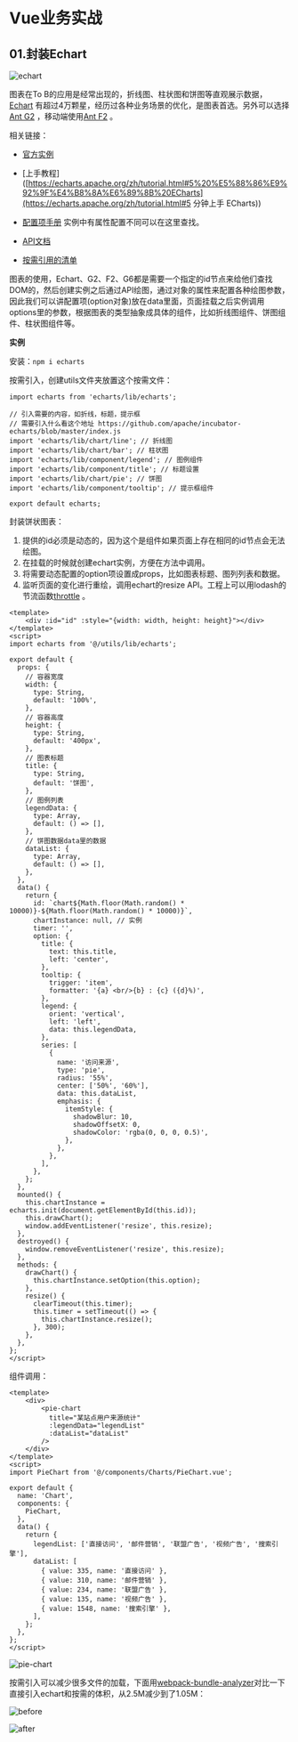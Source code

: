 # Vue业务实战

## 01.封装Echart

![echart](https://huixiong.oss-cn-beijing.aliyuncs.com/fe-list/Echart_2020-04-27_16-09-10.png)

图表在To B的应用是经常出现的，折线图、柱状图和饼图等直观展示数据，[Echart](https://github.com/apache/incubator-echarts) 有超过4万颗星，经历过各种业务场景的优化，是图表首选。另外可以选择[Ant G2](https://g2.antv.vision/zh/examples/gallery) ，移动端使用[Ant F2](https://f2.antv.vision/zh/docs/tutorial/getting-started) 。

相关链接：

* [官方实例](https://echarts.apache.org/examples/zh/index.html) 
* [上手教程]([https://echarts.apache.org/zh/tutorial.html#5%20%E5%88%86%E9%92%9F%E4%B8%8A%E6%89%8B%20ECharts](https://echarts.apache.org/zh/tutorial.html#5 分钟上手 ECharts))

* [配置项手册](https://echarts.apache.org/zh/option.html#title) 实例中有属性配置不同可以在这里查找。
* [API文档](https://echarts.apache.org/zh/api.html#echarts)
* [按需引用的清单](https://github.com/apache/incubator-echarts/blob/master/index.js)

图表的使用，Echart、G2、F2、G6都是需要一个指定的id节点来给他们查找DOM的，然后创建实例之后通过API绘图，通过对象的属性来配置各种绘图参数，因此我们可以讲配置项(option对象)放在data里面，页面挂载之后实例调用options里的参数，根据图表的类型抽象成具体的组件，比如折线图组件、饼图组件、柱状图组件等。

**实例**

安装：`npm i echarts`

按需引入，创建utils文件夹放置这个按需文件：

```
import echarts from 'echarts/lib/echarts';

// 引入需要的内容，如折线，标题，提示框
// 需要引入什么看这个地址 https://github.com/apache/incubator-echarts/blob/master/index.js
import 'echarts/lib/chart/line'; // 折线图
import 'echarts/lib/chart/bar'; // 柱状图
import 'echarts/lib/component/legend'; // 图例组件
import 'echarts/lib/component/title'; // 标题设置
import 'echarts/lib/chart/pie'; // 饼图
import 'echarts/lib/component/tooltip'; // 提示框组件

export default echarts;
```

封装饼状图表：

1. 提供的id必须是动态的，因为这个是组件如果页面上存在相同的id节点会无法绘图。
2. 在挂载的时候就创建echart实例，方便在方法中调用。
3. 将需要动态配置的option项设置成props，比如图表标题、图列列表和数据。
4. 监听页面的变化进行重绘，调用echart的resize API。工程上可以用lodash的节流函数[throttle](https://lodash.think2011.net/throttle) 。

```
<template>
    <div :id="id" :style="{width: width, height: height}"></div>
</template>
<script>
import echarts from '@/utils/lib/echarts';

export default {
  props: {
    // 容器宽度
    width: {
      type: String,
      default: '100%',
    },
    // 容器高度
    height: {
      type: String,
      default: '400px',
    },
    // 图表标题
    title: {
      type: String,
      default: '饼图',
    },
    // 图例列表
    legendData: {
      type: Array,
      default: () => [],
    },
    // 饼图数据data里的数据
    dataList: {
      type: Array,
      default: () => [],
    },
  },
  data() {
    return {
      id: `chart${Math.floor(Math.random() * 10000)}-${Math.floor(Math.random() * 10000)}`,
      chartInstance: null, // 实例
      timer: '',
      option: {
        title: {
          text: this.title,
          left: 'center',
        },
        tooltip: {
          trigger: 'item',
          formatter: '{a} <br/>{b} : {c} ({d}%)',
        },
        legend: {
          orient: 'vertical',
          left: 'left',
          data: this.legendData,
        },
        series: [
          {
            name: '访问来源',
            type: 'pie',
            radius: '55%',
            center: ['50%', '60%'],
            data: this.dataList,
            emphasis: {
              itemStyle: {
                shadowBlur: 10,
                shadowOffsetX: 0,
                shadowColor: 'rgba(0, 0, 0, 0.5)',
              },
            },
          },
        ],
      },
    };
  },
  mounted() {
    this.chartInstance = echarts.init(document.getElementById(this.id));
    this.drawChart();
    window.addEventListener('resize', this.resize);
  },
  destroyed() {
    window.removeEventListener('resize', this.resize);
  },
  methods: {
    drawChart() {
      this.chartInstance.setOption(this.option);
    },
    resize() {
      clearTimeout(this.timer);
      this.timer = setTimeout(() => {
        this.chartInstance.resize();
      }, 300);
    },
  },
};
</script>

```

组件调用：

```
<template>
    <div>
        <pie-chart
          title="某站点用户来源统计"
          :legendData="legendList"
          :dataList="dataList"
        />
    </div>
</template>
<script>
import PieChart from '@/components/Charts/PieChart.vue';

export default {
  name: 'Chart',
  components: {
    PieChart,
  },
  data() {
    return {
      legendList: ['直接访问', '邮件营销', '联盟广告', '视频广告', '搜索引擎'],
      dataList: [
        { value: 335, name: '直接访问' },
        { value: 310, name: '邮件营销' },
        { value: 234, name: '联盟广告' },
        { value: 135, name: '视频广告' },
        { value: 1548, name: '搜索引擎' },
      ],
    };
  },
};
</script>

```

![pie-chart](https://huixiong.oss-cn-beijing.aliyuncs.com/fe-list/pie_chart_2020-04-28_10-47-16.png)

按需引入可以减少很多文件的加载，下面用[webpack-bundle-analyzer](https://www.npmjs.com/package/webpack-bundle-analyzer)对比一下直接引入echart和按需的体积，从2.5M减少到了1.05M：

![before](https://huixiong.oss-cn-beijing.aliyuncs.com/fe-list/before_optimize_2020-04-28_10-01-58.png)

![after](https://huixiong.oss-cn-beijing.aliyuncs.com/fe-list/after_optimize_2020-04-28_10-06-50.png)



